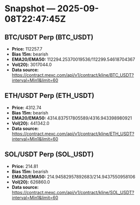 # Snapshot — 2025-09-08T22:47:45Z

## BTC/USDT Perp (BTC_USDT)
- **Price:** 112257.7
- **Bias 15m:** bearish
- **EMA20/EMA50:** 112294.25370019536/112299.54618704367
- **Vol(20):** 3017044.0
- **Data source:** https://contract.mexc.com/api/v1/contract/kline/BTC_USDT?interval=Min1&limit=60

## ETH/USDT Perp (ETH_USDT)
- **Price:** 4312.74
- **Bias 15m:** bearish
- **EMA20/EMA50:** 4314.837517805589/4316.943398980921
- **Vol(20):** 441342.0
- **Data source:** https://contract.mexc.com/api/v1/contract/kline/ETH_USDT?interval=Min1&limit=60

## SOL/USDT Perp (SOL_USDT)
- **Price:** 214.81
- **Bias 15m:** bearish
- **EMA20/EMA50:** 214.94582957892683/214.9437550958106
- **Vol(20):** 626860.0
- **Data source:** https://contract.mexc.com/api/v1/contract/kline/SOL_USDT?interval=Min1&limit=60
